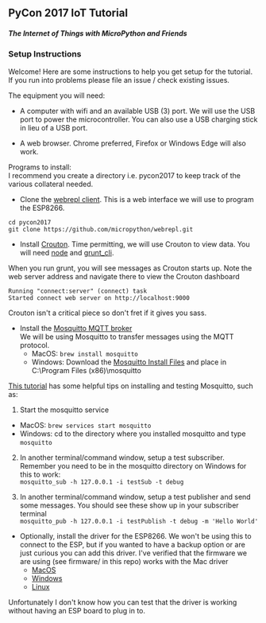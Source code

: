 ## PyCon 2017 IoT Tutorial
##### The Internet of Things with MicroPython and Friends

### Setup Instructions
Welcome! Here are some instructions to help you get setup for the tutorial. If you run into problems please file an issue / check existing issues.

 The equipment you will need:
  * A computer with wifi and an available USB (3) port. We will use the USB port to power the microcontroller. You can also use a USB charging stick in lieu of a USB port.

  * A web browser. Chrome preferred, Firefox or Windows Edge will also work.

Programs to install:  
I recommend you create a directory i.e. pycon2017 to keep track of the various collateral needed.

* Clone the [webrepl client](https://github.com/micropython/webrepl). This is a web interface we will use to program the ESP8266.

`cd pycon2017`  
`git clone https://github.com/micropython/webrepl.git`  

* Install [Crouton](https://github.com/edfungus/Crouton).  Time permitting, we will use Crouton to view data. You will need [node](https://nodejs.org/en/download/) and  [grunt_cli](https://github.com/gruntjs/grunt-cli).

When you run grunt, you will see messages as Crouton starts up. Note the web server address and navigate there to view the Crouton dashboard

`Running "connect:server" (connect) task`  
`Started connect web server on http://localhost:9000`

Crouton isn't a critical piece so don't fret if it gives you sass.

* Install the [Mosquitto MQTT broker]( https://mosquitto.org/download/)  
We will be using Mosquitto to transfer messages using the MQTT protocol.  
  - MacOS: `brew install mosquitto`
  - Windows: Download the [Mosquitto Install Files]( http://www.steves-internet-guide.com/downloads/) and place in C:\Program Files (x86)\mosquitto  


[This tutorial](https://www.baldengineer.com/mqtt-tutorial.html) has some helpful tips on installing and testing Mosquitto, such as:  
1. Start the mosquitto service  
  * MacOS: `brew services start mosquitto`
  * Windows: cd to the directory where you installed mosquitto and type `mosquitto`  


2. In another terminal/command window, setup a test subscriber. Remember you need to be in the mosquitto directory on Windows for this to work:  
`mosquitto_sub -h 127.0.0.1 -i testSub -t debug`

3. In another terminal/command window, setup a test publisher and send some messages. You should see these show up in your subscriber terminal  
`mosquitto_pub -h 127.0.0.1 -i testPublish -t debug -m 'Hello World'`

 * Optionally, install the driver for the ESP8266. We won't be using this to connect to the ESP, but if you wanted to have a backup option or are just curious you can add this driver. I've verified that the firmware we are using (see firmware/ in this repo) works with the Mac driver
    - [MacOS](http://www.wch.cn/download/CH341SER_MAC_ZIP.html)  
    - [Windows](http://www.wch.cn/download/CH341SER_ZIP.html)
    - [Linux](http://www.wch.cn/download/CH341SER_LINUX_ZIP.html)

  Unfortunately I don't know how you can test that the driver is working without having an ESP board to plug in to. 
